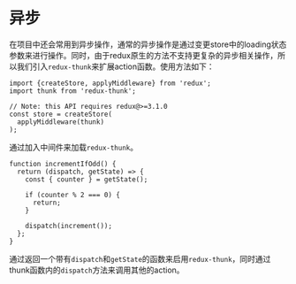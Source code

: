 # 异步

在项目中还会常用到异步操作，通常的异步操作是通过变更store中的loading状态参数来进行操作。同时，由于redux原生的方法不支持更复杂的异步相关操作，所以我们引入`redux-thunk`来扩展action函数。使用方法如下：

```
import {createStore, applyMiddleware} from 'redux';
import thunk from 'redux-thunk';

// Note: this API requires redux@>=3.1.0
const store = createStore(
  applyMiddleware(thunk)
);
```

通过加入中间件来加载`redux-thunk`。

```
function incrementIfOdd() {
  return (dispatch, getState) => {
    const { counter } = getState();

    if (counter % 2 === 0) {
      return;
    }

    dispatch(increment());
  };
}
```

通过返回一个带有`dispatch`和`getState`的函数来启用`redux-thunk`，同时通过thunk函数内的`dispatch`方法来调用其他的action。



